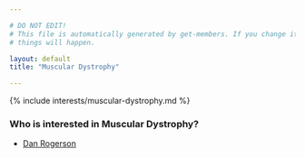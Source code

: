 ```yaml
---

# DO NOT EDIT!
# This file is automatically generated by get-members. If you change it, bad
# things will happen.

layout: default
title: "Muscular Dystrophy"

---
```


{% include interests/muscular-dystrophy.md %}

### Who is interested in Muscular Dystrophy?


* [Dan Rogerson](members/dan-rogerson.html)
